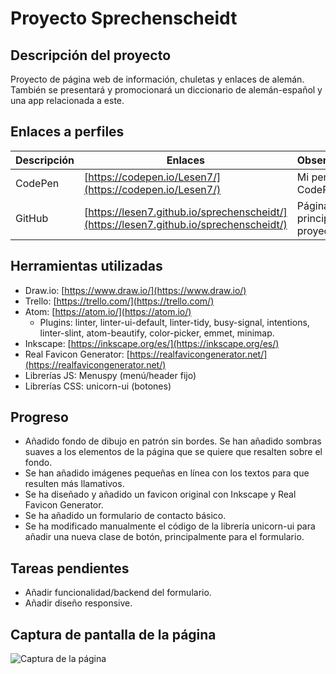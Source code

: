 # Proyecto Sprechenscheidt

## Descripción del proyecto 
Proyecto de página web de información, chuletas y enlaces de alemán. También se presentará y promocionará un diccionario de alemán-español y una app relacionada a este.

## Enlaces a perfiles
| Descripción | Enlaces | Observaciones |
|-------------|---------|---------------|
| CodePen | [https://codepen.io/Lesen7/](https://codepen.io/Lesen7/) | Mi perfil de CodePen |
| GitHub | [https://lesen7.github.io/sprechenscheidt/](https://lesen7.github.io/sprechenscheidt/) | Página principal del proyecto |

## Herramientas utilizadas
* Draw.io: [https://www.draw.io/](https://www.draw.io/)
* Trello: [https://trello.com/](https://trello.com/)
* Atom: [https://atom.io/](https://atom.io/)
  * Plugins: linter, linter-ui-default, linter-tidy, busy-signal, intentions, linter-slint, atom-beautify, color-picker, emmet, minimap.
* Inkscape: [https://inkscape.org/es/](https://inkscape.org/es/)
* Real Favicon Generator: [https://realfavicongenerator.net/](https://realfavicongenerator.net/)
* Librerías JS: Menuspy (menú/header fijo)
* Librerías CSS: unicorn-ui (botones)

## Progreso
* Añadido fondo de dibujo en patrón sin bordes. Se han añadido sombras suaves a los elementos de la página que se quiere que resalten sobre el fondo.
* Se han añadido imágenes pequeñas en línea con los textos para que resulten más llamativos.
* Se ha diseñado y añadido un favicon original con Inkscape y Real Favicon Generator.
* Se ha añadido un formulario de contacto básico.
* Se ha modificado manualmente el código de la librería unicorn-ui para añadir una nueva clase de botón, principalmente para el formulario.

## Tareas pendientes
* Añadir funcionalidad/backend del formulario.
* Añadir diseño responsive.

## Captura de pantalla de la página
![Captura de la página](https://github.com/lesen7/sprechenscheidt/blob/master/img/screenshot.png "Captura de la página")
